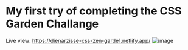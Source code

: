 # My first try of completing the CSS Garden Challange 
Live view: https://dienarzisse-css-zen-garde1.netlify.app/
![image](https://user-images.githubusercontent.com/74449692/198827298-599ee148-d690-40c2-a6fc-b7d78ea4b357.png)

